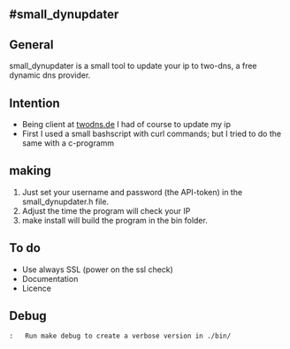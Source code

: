 #small_dynupdater
------------------

## General 
small_dynupdater is a small tool to update your ip to two-dns, a free dynamic dns provider.
 
## Intention
* Being client at [twodns.de](http://twodns.de/ "twodns") I had of course to update my ip
* First I used a small bashscript with curl commands; but I tried to do the same with a c-programm

## making
1.	Just set your username and password (the API-token) in the small_dynupdater.h file. 
2.	Adjust the time the program will check your IP
3. 	make install will build the program in the bin folder. 


## To do
*	Use always SSL (power on the ssl check)
*	Documentation
*	Licence

## Debug
	:	Run make debug to create a verbose version in ./bin/
	


 

